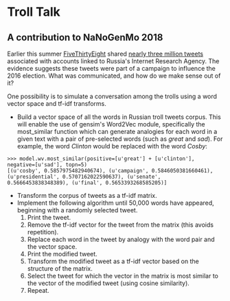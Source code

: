 # Troll Talk

## A contribution to NaNoGenMo 2018

Earlier this summer [FiveThirtyEight](https://fivethirtyeight.com/features/why-were-sharing-3-million-russian-troll-tweets/) shared [nearly three million tweets](https://github.com/fivethirtyeight/russian-troll-tweets/) associated with accounts linked to Russia's Internet Research Agency. The evidence suggests these tweets were part of a campaign to influence the 2016 election. What was communicated, and how do we make sense out of it?

One possibility is to simulate a conversation among the trolls using a word vector space and tf-idf transforms.

* Build a vector space of all the words in Russian troll tweets corpus. This will enable the use of  gensim's Word2Vec module, specifically the most_similar function which can generate analogies for each word in a given text with a pair of pre-selected words (such as *great* and *sad*). For example, the word *Clinton* would be replaced with the word *Cosby*:
```
>>> model.wv.most_similar(positive=[u'great'] + [u'clinton'], negative=[u'sad'], topn=5)
[(u'cosby', 0.5857975482940674), (u'campaign', 0.5846050381660461), (u'presidential', 0.5707162022590637), (u'senate', 0.5666453838348389), (u'final', 0.5653393268585205)]
```
* Transform the corpus of tweets as a tf-idf matrix.
* Implement the following algorithm until 50,000 words have appeared, beginning with a randomly selected tweet.
  1. Print the tweet.
  1. Remove the tf-idf vector for the tweet from the matrix (this avoids repetition).
  1. Replace each word in the tweet by analogy with the word pair and the vector space.
  1. Print the modified tweet.
  1. Transform the modified tweet as a tf-idf vector based on the structure of the matrix.
  1. Select the tweet for which the vector in the matrix is most similar to the vector of the modified tweet (using cosine similarity).
  1. Repeat.

